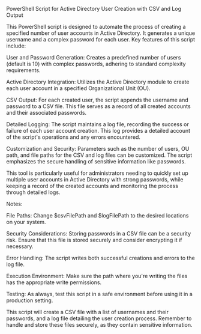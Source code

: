 PowerShell Script for Active Directory User Creation with CSV and Log Output

This PowerShell script is designed to automate the process of creating a specified number of user accounts in Active Directory. It generates a unique username and a complex password for each user. Key features of this script include:

User and Password Generation: Creates a predefined number of users (default is 10) with complex passwords, adhering to standard complexity requirements.

Active Directory Integration: Utilizes the Active Directory module to create each user account in a specified Organizational Unit (OU).

CSV Output: For each created user, the script appends the username and password to a CSV file. This file serves as a record of all created accounts and their associated passwords.

Detailed Logging: The script maintains a log file, recording the success or failure of each user account creation. This log provides a detailed account of the script's operations and any errors encountered.

Customization and Security: Parameters such as the number of users, OU path, and file paths for the CSV and log files can be customized. The script emphasizes the secure handling of sensitive information like passwords.

This tool is particularly useful for administrators needing to quickly set up multiple user accounts in Active Directory with strong passwords, while keeping a record of the created accounts and monitoring the process through detailed logs.

Notes:

File Paths: Change $csvFilePath and $logFilePath to the desired locations on your system.

Security Considerations: Storing passwords in a CSV file can be a security risk. Ensure that this file is stored securely and consider encrypting it if necessary.

Error Handling: The script writes both successful creations and errors to the log file.

Execution Environment: Make sure the path where you're writing the files has the appropriate write permissions.

Testing: As always, test this script in a safe environment before using it in a production setting.

This script will create a CSV file with a list of usernames and their passwords, and a log file detailing the user creation process. Remember to handle and store these files securely, as they contain sensitive information.